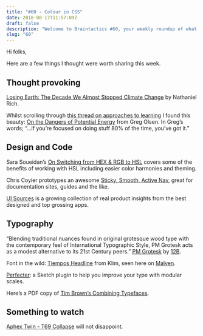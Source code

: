 ```yaml
---
title: "#60 - Colour in CSS"
date: 2018-08-17T11:57:09Z
draft: false
description: "Welcome to Braintactics #60, your weekly roundup of what’s happening in design, code and typography."
slug: "60"
---
```


Hi folks,

Here are a few things I thought were worth sharing this week.

## Thought provoking

[Losing Earth: The Decade We Almost Stopped Climate Change](https://www.nytimes.com/interactive/2018/08/01/magazine/climate-change-losing-earth.html) by Nathaniel Rich.

Whilst scrolling through [this thread on approaches to learning](https://www.indiehackers.com/forum/making-time-to-learn-what-is-your-approach-f18e24c041) I found this beauty: [On the Dangers of Potential Energy](http://kanonical.io/potential-energy/) from Greg Olsen. In Greg’s words; “...if you’re focused on doing stuff 80% of the time, you’ve got it.”

## Design and Code

Sara Soueidan’s [On Switching from HEX & RGB to HSL](https://www.sarasoueidan.com/blog/hex-rgb-to-hsl/) covers some of the benefits of working with HSL including easier color harmonies and theming.

Chris Coyier prototypes an awesome [Sticky, Smooth, Active Nav](https://css-tricks.com/sticky-smooth-active-nav/), great for documentation sites, guides and the like.

[UI Sources](https://www.uisources.com/) is a growing collection of real product insights from the best designed and top grossing apps.

## Typography

“Blending traditional nuances found in original grotesque wood type with the contemporary feel of International Typographic Style, PM Grotesk acts as a modest alternative to its 21st Century peers.” [PM Grotesk](http://pmgrotesk.co.uk/) by [12B](http://12b.co.uk/).

Font in the wild: [Tiempos Headline](https://klim.co.nz/retail-fonts/tiempos-headline/) from Klim, seen here on [Malven](https://malven.co/).

[Perfecter](https://github.com/Volorf/Perfecter): a Sketch plugin to help you improve your type with modular scales.

Here’s a PDF copy of [Tim Brown’s Combining Typefaces](https://typekit.files.wordpress.com/2016/04/combiningtypefaces.pdf).

## Something to watch

[Aphex Twin - T69 Collapse](https://www.youtube.com/watch?time_continue=92&v=SqayDnQ2wmw) will not disappoint.
